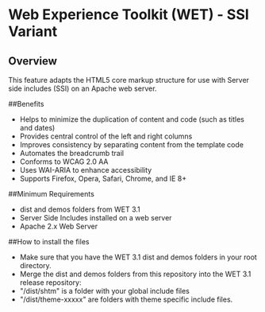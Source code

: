 # Web Experience Toolkit (WET) - SSI Variant

## Overview

This feature adapts the HTML5 core markup structure for use with Server side includes (SSI) on an Apache web server.

##Benefits

* Helps to minimize the duplication of content and code (such as titles and dates)</li>
* Provides central control of the left and right columns</li>
* Improves consistency by separating content from the template code</li>
* Automates the breadcrumb trail</li>
* Conforms to WCAG 2.0 AA</li>
* Uses WAI-ARIA to enhance accessibility</li>
* Supports Firefox, Opera, Safari, Chrome, and IE 8+ 

##Minimum Requirements

* dist and demos folders from WET 3.1
* Server Side Includes installed on a web server
* Apache 2.x Web Server

##How to install the files

* Make sure that you have the WET 3.1 dist and demos folders in your root directory.
* Merge the dist and demos folders from this repository into the WET 3.1 release repository:
* "/dist/shtm" is a folder with your global include files
* "/dist/theme-xxxxx" are folders with theme specific include files.